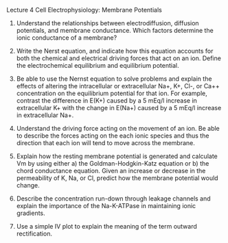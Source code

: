 Lecture 4 Cell Electrophysiology: Membrane Potentials

1. Understand the relationships between electrodiffusion, diffusion potentials, and membrane conductance. Which factors determine the ionic conductance of a membrane?

2. Write the Nerst equation, and indicate how this equation accounts for both the chemical and electrical driving forces that act on an ion. Define the electrochemical equilibrium and equilibrium potential.

3. Be able to use the Nernst equation to solve problems and explain the effects of altering the intracellular or extracellular Na+, K+, Cl-, or Ca++ concentration on the equilibrium potential for that ion. For example, contrast the difference in E(K+) caused by a 5 mEq/l increase in extracellular K+ with the change in E(Na+) caused by a 5 mEq/l increase in extracellular Na+.

4. Understand the driving force acting on the movement of an ion. Be able to describe the forces acting on the each ionic species and thus the direction that each ion will tend to move across the membrane.

5. Explain how the resting membrane potential is generated and calculate Vm by using either a) the Goldman-Hodgkin-Katz equation or b) the chord conductance equation. Given an increase or decrease in the permeability of K, Na, or Cl, predict how the membrane potential would change.

6. Describe the concentration run-down through leakage channels and explain the importance of the Na-K-ATPase in maintaining ionic gradients.

7. Use a simple IV plot to explain the meaning of the term outward rectification.
